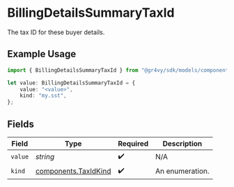 # BillingDetailsSummaryTaxId

The tax ID for these buyer details.

## Example Usage

```typescript
import { BillingDetailsSummaryTaxId } from "@gr4vy/sdk/models/components";

let value: BillingDetailsSummaryTaxId = {
    value: "<value>",
    kind: "my.sst",
};
```

## Fields

| Field                                                        | Type                                                         | Required                                                     | Description                                                  |
| ------------------------------------------------------------ | ------------------------------------------------------------ | ------------------------------------------------------------ | ------------------------------------------------------------ |
| `value`                                                      | *string*                                                     | :heavy_check_mark:                                           | N/A                                                          |
| `kind`                                                       | [components.TaxIdKind](../../models/components/taxidkind.md) | :heavy_check_mark:                                           | An enumeration.                                              |